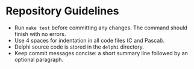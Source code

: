 # Repository Guidelines

- Run `make test` before committing any changes. The command should finish with no errors.
- Use 4 spaces for indentation in all code files (C and Pascal).
- Delphi source code is stored in the `delphi` directory.
- Keep commit messages concise: a short summary line followed by an optional paragraph.
